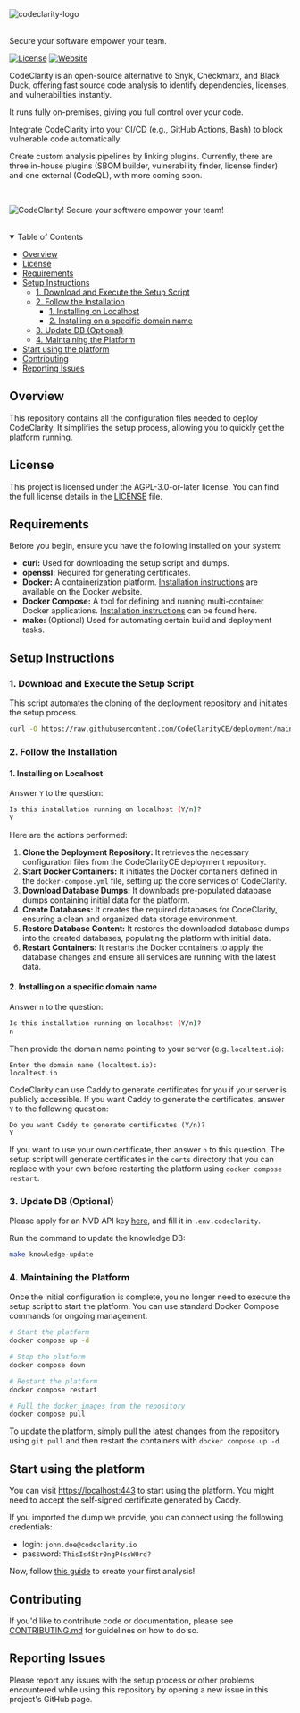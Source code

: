 <picture>
  <source media="(prefers-color-scheme: dark)" srcset="https://github.com/CodeClarityCE/identity/blob/main/logo/vectorized/logo_name_white.svg">
  <source media="(prefers-color-scheme: light)" srcset="https://github.com/CodeClarityCE/identity/blob/main/logo/vectorized/logo_name_black.svg">
  <img alt="codeclarity-logo" src="https://github.com/CodeClarityCE/identity/blob/main/logo/vectorized/logo_name_black.svg">
</picture>
<br>
<br>

Secure your software empower your team.

[![License](https://img.shields.io/github/license/codeclarityce/codeclarity-dev)](LICENSE.txt)
[![Website](https://img.shields.io/badge/Website-Visit-blue)](https://www.codeclarity.io)

CodeClarity is an open-source alternative to Snyk, Checkmarx, and Black Duck, offering fast source code analysis to identify dependencies, licenses, and vulnerabilities instantly.

It runs fully on-premises, giving you full control over your code.

Integrate CodeClarity into your CI/CD (e.g., GitHub Actions, Bash) to block vulnerable code automatically.

Create custom analysis pipelines by linking plugins. Currently, there are three in-house plugins (SBOM builder, vulnerability finder, license finder) and one external (CodeQL), with more coming soon.

<br>

![CodeClarity! Secure your software empower your team!](https://github.com/CodeClarityCE/identity/blob/main/illustration/rasterized/demo_illu.png)

<br>

<details open="open">
<summary>Table of Contents</summary>

- [Overview](#overview)
- [License](#license)
- [Requirements](#requirements)
- [Setup Instructions](#setup-instructions)
  - [1. Download and Execute the Setup Script](#1-download-and-execute-the-setup-script)
  - [2. Follow the Installation](#2-follow-the-installation)
    - [1. Installing on Localhost](#1-installing-on-localhost)
    - [2. Installing on a specific domain name](#2-installing-on-a-specific-domain-name)
  - [3. Update DB (Optional)](#3-update-db-optional)
  - [4. Maintaining the Platform](#4-maintaining-the-platform)
- [Start using the platform](#start-using-the-platform)
- [Contributing](#contributing)
- [Reporting Issues](#reporting-issues)

</details>

## Overview

This repository contains all the configuration files needed to deploy CodeClarity. It simplifies the setup process, allowing you to quickly get the platform running.
## License

This project is licensed under the AGPL-3.0-or-later license.  You can find the full license details in the [LICENSE](./LICENSE) file.

## Requirements

Before you begin, ensure you have the following installed on your system:

*   **curl:** Used for downloading the setup script and dumps.
*   **openssl:** Required for generating certificates.
*   **Docker:**  A containerization platform.  [Installation instructions](https://docs.docker.com/engine/install/) are available on the Docker website.
*   **Docker Compose:** A tool for defining and running multi-container Docker applications. [Installation instructions](https://www.digitalocean.com/community/tutorials/how-to-install-and-use-docker-compose-on-ubuntu-20-04) can be found here.
*   **make:** (Optional) Used for automating certain build and deployment tasks.

## Setup Instructions

### 1. Download and Execute the Setup Script

This script automates the cloning of the deployment repository and initiates the setup process.
```bash
curl -O https://raw.githubusercontent.com/CodeClarityCE/deployment/main/setup.sh && sh setup.sh
```

### 2. Follow the Installation
#### 1. Installing on Localhost
Answer ```Y``` to the question:
```bash
Is this installation running on localhost (Y/n)?
Y
```

Here are the actions performed:
1.  **Clone the Deployment Repository:** It retrieves the necessary configuration files from the CodeClarityCE deployment repository.
2.  **Start Docker Containers:** It initiates the Docker containers defined in the `docker-compose.yml` file, setting up the core services of CodeClarity.
3.  **Download Database Dumps:** It downloads pre-populated database dumps containing initial data for the platform.
4.  **Create Databases:** It creates the required databases for CodeClarity, ensuring a clean and organized data storage environment.
5.  **Restore Database Content:** It restores the downloaded database dumps into the created databases, populating the platform with initial data.
6.  **Restart Containers:** It restarts the Docker containers to apply the database changes and ensure all services are running with the latest data.

#### 2. Installing on a specific domain name
Answer ```n``` to the question:
```bash
Is this installation running on localhost (Y/n)?
n
```

Then provide the domain name pointing to your server (e.g. ```localtest.io```):
```
Enter the domain name (localtest.io):
localtest.io
```

CodeClarity can use Caddy to generate certificates for you if your server is publicly accessible.
If you want Caddy to generate the certificates, answer ```Y``` to the following question:
```
Do you want Caddy to generate certificates (Y/n)?
Y
```

If you want to use your own certificate, then answer ```n``` to this question.
The setup script will generate certificates in the `certs` directory that you can replace with your own before restarting the platform using `docker compose restart`.

### 3. Update DB (Optional)

Please apply for an NVD API key [here](https://nvd.nist.gov/developers/request-an-api-key), and fill it in `.env.codeclarity`.

Run the command to update the knowledge DB:

```bash
make knowledge-update
```

### 4. Maintaining the Platform
Once the initial configuration is complete, you no longer need to execute the setup script to start the platform. You can use standard Docker Compose commands for ongoing management:
```bash
# Start the platform
docker compose up -d

# Stop the platform
docker compose down

# Restart the platform
docker compose restart

# Pull the docker images from the repository
docker compose pull
```

To update the platform, simply pull the latest changes from the repository using `git pull` and then restart the containers with `docker compose up -d`.

## Start using the platform

You can visit [https://localhost:443](https://localhost:443) to start using the platform. You might need to accept the self-signed certificate generated by Caddy.

If you imported the dump we provide, you can connect using the following credentials:

- login: `john.doe@codeclarity.io`
- password: `ThisIs4Str0ngP4ssW0rd?`

Now, follow [this guide](https://www.codeclarity.io/docs/createanalysis) to create your first analysis!

## Contributing

If you'd like to contribute code or documentation, please see [CONTRIBUTING.md](./CONTRIBUTING.md) for guidelines on how to do so.

## Reporting Issues

Please report any issues with the setup process or other problems encountered while using this repository by opening a new issue in this project's GitHub page.
